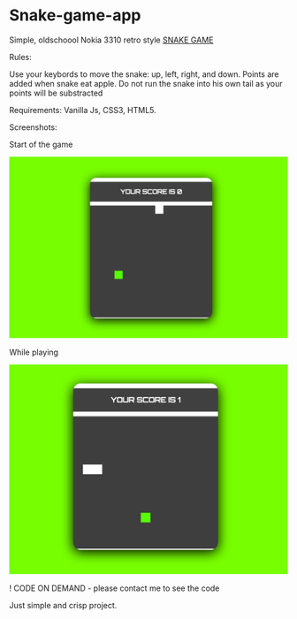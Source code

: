 # Snake-game-app

Simple, oldschoool Nokia 3310 retro style [SNAKE GAME](https://en.wikipedia.org/wiki/Snake_(video_game_genre))

Rules:

Use your keybords to move the snake: up, left, right, and down. Points are added when snake eat apple. Do not run the snake into his own tail as your points will be substracted

Requirements: Vanilla Js, CSS3, HTML5.

Screenshots:

Start of the game

![game start](https://github.com/MTrawinska/Snake-game-app/blob/master/img/1.png)

While playing

![game start](https://github.com/MTrawinska/Snake-game-app/blob/master/img/2.png)

! CODE ON DEMAND - please contact me to see the code

Just simple and crisp project.
